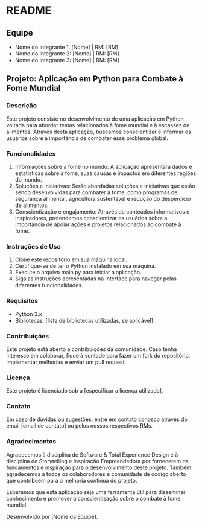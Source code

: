 # README

## Equipe
- Nome do Integrante 1: [Nome] | RM: [RM]
- Nome do Integrante 2: [Nome] | RM: [RM]
- Nome do Integrante 3: [Nome] | RM: [RM]

## Projeto: Aplicação em Python para Combate à Fome Mundial

### Descrição
Este projeto consiste no desenvolvimento de uma aplicação em Python voltada para abordar temas relacionados à fome mundial e à escassez de alimentos. Através desta aplicação, buscamos conscientizar e informar os usuários sobre a importância de combater esse problema global.

### Funcionalidades
1. Informações sobre a fome no mundo: A aplicação apresentará dados e estatísticas sobre a fome, suas causas e impactos em diferentes regiões do mundo.
2. Soluções e iniciativas: Serão abordadas soluções e iniciativas que estão sendo desenvolvidas para combater a fome, como programas de segurança alimentar, agricultura sustentável e redução do desperdício de alimentos.
3. Conscientização e engajamento: Através de conteúdos informativos e inspiradores, pretendemos conscientizar os usuários sobre a importância de apoiar ações e projetos relacionados ao combate à fome.

### Instruções de Uso
1. Clone este repositório em sua máquina local.
2. Certifique-se de ter o Python instalado em sua máquina.
3. Execute o arquivo main.py para iniciar a aplicação.
4. Siga as instruções apresentadas na interface para navegar pelas diferentes funcionalidades.

### Requisitos
- Python 3.x
- Bibliotecas: [lista de bibliotecas utilizadas, se aplicável]

### Contribuições
Este projeto está aberto a contribuições da comunidade. Caso tenha interesse em colaborar, fique à vontade para fazer um fork do repositório, implementar melhorias e enviar um pull request.

### Licença
Este projeto é licenciado sob a [especificar a licença utilizada].

### Contato
Em caso de dúvidas ou sugestões, entre em contato conosco através do email [email de contato] ou pelos nossos respectivos RMs.

### Agradecimentos
Agradecemos à disciplina de Software & Total Experience Design e à disciplina de Storytelling e Inspiração Empreendedora por fornecerem os fundamentos e inspiração para o desenvolvimento deste projeto. Também agradecemos a todos os colaboradores e comunidade de código aberto que contribuem para a melhoria contínua do projeto.

Esperamos que esta aplicação seja uma ferramenta útil para disseminar conhecimento e promover a conscientização sobre o combate à fome mundial.

Desenvolvido por [Nome da Equipe].
